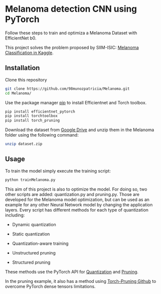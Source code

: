 # Melanoma detection CNN using PyTorch

Follow these steps to train and optimiza a Melanoma Dataset with EfficientNet b0.

This project solves the problem proposed by SIIM-ISIC: [Melanoma Classification in Kaggle](https://www.kaggle.com/c/siim-isic-melanoma-classification).

## Installation

Clone this repository
````bash
git clone https://github.com/98munozpatricia/Melanoma.git
cd Melanoma/
````
Use the package manager [pip](https://pip.pypa.io/en/stable/) to install Efficientnet and Torch toolbox.

```bash
pip install efficientnet_pytorch
pip install torchtoolbox
pip install torch_pruning
```
Download the dataset from [Google Drive](https://drive.google.com/file/d/1Nwsx8mEotwKCImB1cTJ7fqaOXjLNvmoW/view?usp=sharing) and unzip them in the Melanoma folder using the following command:
```bash
unzip dataset.zip
```

## Usage

To train the model simply execute the training script:
```python
python trainMelanoma.py
```
This aim of this project is also to optimize the model. For doing so, two other scripts are added: quantization.py and pruning.py.
Those are developed for the Melanoma model optimization, but can be used as an example for any other Neural Network model by changing the application layers.
Every script has different methods for each type of quantization including:

* Dynamic quantization
* Static quantization
* Quantization-aware training

* Unstructured pruning
* Structured pruning

These methods use the PyTorch API for [Quantization](https://pytorch.org/docs/stable/quantization.html) and [Pruning](https://pytorch.org/tutorials/intermediate/pruning_tutorial.html).

In the pruning example, it also has a method using [Torch-Pruning Github](https://github.com/VainF/Torch-Pruning) to overcome PyTorch dense tensors limitations.
